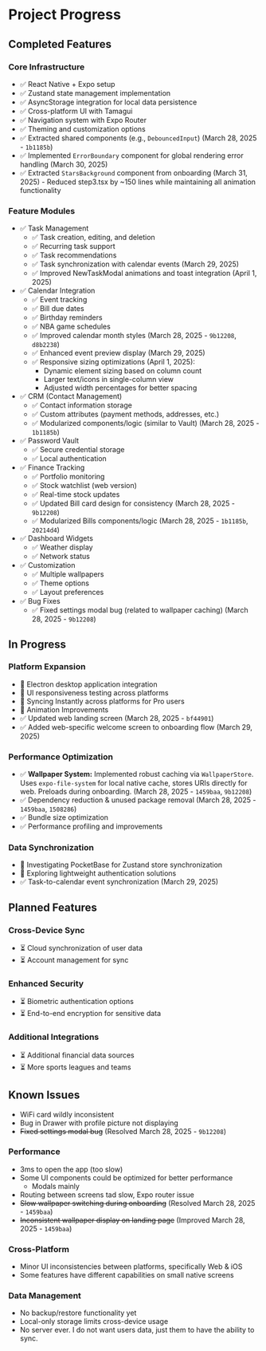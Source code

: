 # Project Progress

## Completed Features

### Core Infrastructure
- ✅ React Native + Expo setup
- ✅ Zustand state management implementation
- ✅ AsyncStorage integration for local data persistence
- ✅ Cross-platform UI with Tamagui
- ✅ Navigation system with Expo Router
- ✅ Theming and customization options
- ✅ Extracted shared components (e.g., `DebouncedInput`) (March 28, 2025 - `1b1185b`)
- ✅ Implemented `ErrorBoundary` component for global rendering error handling (March 30, 2025)
- ✅ Extracted `StarsBackground` component from onboarding (March 31, 2025) - Reduced step3.tsx by ~150 lines while maintaining all animation functionality

### Feature Modules
- ✅ Task Management
  - ✅ Task creation, editing, and deletion
  - ✅ Recurring task support
  - ✅ Task recommendations
  - ✅ Task synchronization with calendar events (March 29, 2025)
  - ✅ Improved NewTaskModal animations and toast integration (April 1, 2025)
- ✅ Calendar Integration
  - ✅ Event tracking
  - ✅ Bill due dates
  - ✅ Birthday reminders
  - ✅ NBA game schedules
  - ✅ Improved calendar month styles (March 28, 2025 - `9b12208`, `d8b2238`)
  - ✅ Enhanced event preview display (March 29, 2025)
  - ✅ Responsive sizing optimizations (April 1, 2025):
    - Dynamic element sizing based on column count
    - Larger text/icons in single-column view
    - Adjusted width percentages for better spacing
- ✅ CRM (Contact Management)
  - ✅ Contact information storage
  - ✅ Custom attributes (payment methods, addresses, etc.)
  - ✅ Modularized components/logic (similar to Vault) (March 28, 2025 - `1b1185b`)
- ✅ Password Vault
  - ✅ Secure credential storage
  - ✅ Local authentication
- ✅ Finance Tracking
  - ✅ Portfolio monitoring
  - ✅ Stock watchlist (web version)
  - ✅ Real-time stock updates
  - ✅ Updated Bill card design for consistency (March 28, 2025 - `9b12208`)
  - ✅ Modularized Bills components/logic (March 28, 2025 - `1b1185b`, `20214d4`)
- ✅ Dashboard Widgets
  - ✅ Weather display
  - ✅ Network status
- ✅ Customization
  - ✅ Multiple wallpapers
  - ✅ Theme options
  - ✅ Layout preferences
- ✅ Bug Fixes
  - ✅ Fixed settings modal bug (related to wallpaper caching) (March 28, 2025 - `9b12208`)

## In Progress

### Platform Expansion
- 🔄 Electron desktop application integration
- 🔄 UI responsiveness testing across platforms
- 🔄 Syncing Instantly across platforms for Pro users
- 🔄 Animation Improvements
- ✅ Updated web landing screen (March 28, 2025 - `bf44901`)
- ✅ Added web-specific welcome screen to onboarding flow (March 29, 2025)

### Performance Optimization
- ✅ **Wallpaper System:** Implemented robust caching via `WallpaperStore`. Uses `expo-file-system` for local native cache, stores URIs directly for web. Preloads during onboarding. (March 28, 2025 - `1459baa`, `9b12208`)
- ✅ Dependency reduction & unused package removal (March 28, 2025 - `1459baa`, `1508286`)
- ✅  Bundle size optimization
- ✅ Performance profiling and improvements 

### Data Synchronization
- 🔄 Investigating PocketBase for Zustand store synchronization
- 🔄 Exploring lightweight authentication solutions
- ✅ Task-to-calendar event synchronization (March 29, 2025)

## Planned Features

### Cross-Device Sync
- ⏳ Cloud synchronization of user data
- ⏳ Account management for sync

### Enhanced Security
- ⏳ Biometric authentication options
- ⏳ End-to-end encryption for sensitive data

### Additional Integrations
- ⏳ Additional financial data sources
- ⏳ More sports leagues and teams

## Known Issues
- WiFi card wildly inconsistent
- Bug in Drawer with profile picture not displaying
- ~~Fixed settings modal bug~~ (Resolved March 28, 2025 - `9b12208`)

### Performance
- 3ms to open the app (too slow)
- Some UI components could be optimized for better performance
  - Modals mainly
- Routing between screens tad slow, Expo router issue
- ~~Slow wallpaper switching during onboarding~~ (Resolved March 28, 2025 - `1459baa`)
- ~~Inconsistent wallpaper display on landing page~~ (Improved March 28, 2025 - `1459baa`)

### Cross-Platform
- Minor UI inconsistencies between platforms, specifically Web & iOS
- Some features have different capabilities on small native screens

### Data Management
- No backup/restore functionality yet
- Local-only storage limits cross-device usage
- No server ever. I do not want users data, just them to have the ability to sync.
